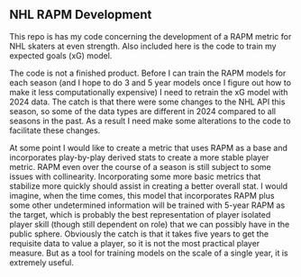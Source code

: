 
## NHL RAPM Development


This repo is has my code concerning the development of a RAPM metric for NHL skaters at even strength. Also included here is the code to train my expected goals (xG) model.  

The code is not a finished product. Before I can train the RAPM models for each season (and I hope to do 3 and 5 year models once I figure out how to make it less computationally expensive) I need 
to retrain the xG model with 2024 data. The catch is that there were some changes to the NHL API this season, so some of the data types are different in 2024 compared to all seasons in the past. 
As a result I need make some alterations to the code to facilitate these changes.  

At some point I would like to create a metric that uses RAPM as a base and incorporates play-by-play derived stats to create a more stable player metric. RAPM even over the course of a season is still subject to some issues
with collinearity. Incorporating some more basic metrics that stabilize more quickly should assist in creating a better overall stat. I would imagine, when the time comes, this model that incorporates RAPM plus some other 
undetermined information will be trained with 5-year RAPM as the target, which is probably the best representation of player isolated player skill (though still dependent on role) that we can possibly have in the public 
sphere. Obviously the catch is that it takes five years to get the requisite data to value a player, so it is not the most practical player measure. But as a tool for training models on the scale of a single year, 
it is extremely useful. 
